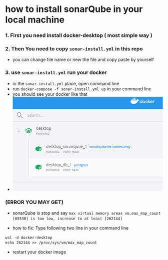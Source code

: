 # how to install sonarQube in your local machine

### 1. First you need install docker-desktop ( most simple way )



### 2. Then You need to copy `sonar-install.yml` in this repo 
* you can change file name or new the file and copy paste by yourself

### 3. use `sonar-install.yml` run your docker 

* in the `sonar-install.yml` place, open command line
* run `docker-compose -f sonar-install.yml up` in your command line
* you should see your docker like that
* ![alt text](https://github.com/liyo1242/sonarQube-setting/blob/master/test.png?raw=true)

### (ERROR YOU MAY GET)

* sonarQube is stop and say `max virtual memory areas vm.max_map_count [65530] is too low, increase to at least [262144] `

- how to fix: Type following two line in your command line
```
wsl -d docker-desktop
echo 262144 >> /proc/sys/vm/max_map_count
```
* restart your docker image
